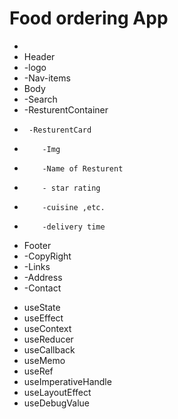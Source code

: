 
# Food ordering App

 * 
 * Header
 *  -logo
 *  -Nav-items
 * Body
 *   -Search
 *   -ResturentContainer
 *      -ResturentCard
 *         -Img
 *         -Name of Resturent
 *         - star rating
 *         -cuisine ,etc.
 *         -delivery time
 * Footer
 *  -CopyRight
 *  -Links
 *  -Address
 *  -Contact
 
 <!-- #React hooks  -->

 * useState
 * useEffect
 * useContext
 * useReducer
 * useCallback
 * useMemo
 * useRef
 * useImperativeHandle
 * useLayoutEffect
 * useDebugValue
